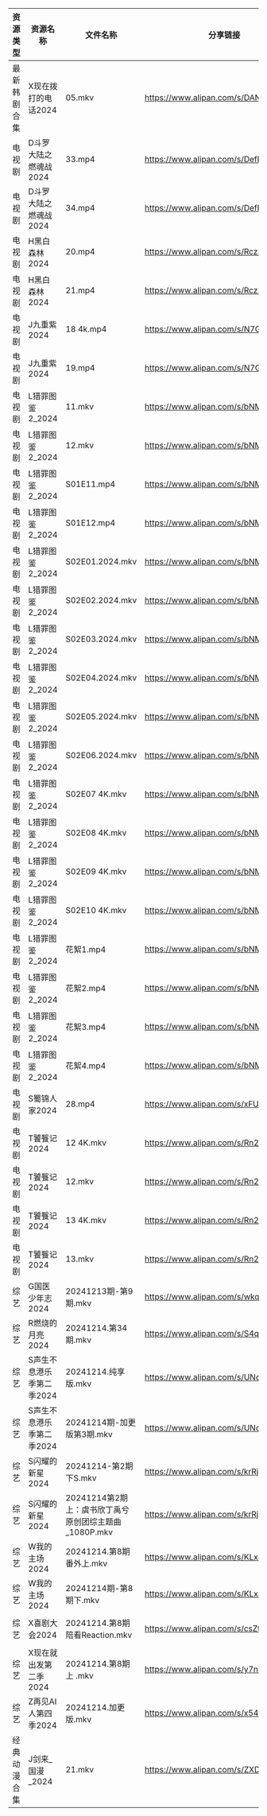| 资源类型   | 资源名称            | 文件名称                                 | 分享链接                                 | 更新时间                |
| ------ | --------------- | ------------------------------------ | ------------------------------------ | ------------------- |
| 最新韩剧合集 | X现在拨打的电话2024    | 05.mkv                               | https://www.alipan.com/s/DANVjzWMEL4 | 2024-12-14 00:06:24 |
| 电视剧    | D斗罗大陆之燃魂战2024   | 33.mp4                               | https://www.alipan.com/s/DefFJC87mhM | 2024-12-14 12:05:18 |
| 电视剧    | D斗罗大陆之燃魂战2024   | 34.mp4                               | https://www.alipan.com/s/DefFJC87mhM | 2024-12-14 20:05:17 |
| 电视剧    | H黑白森林2024       | 20.mp4                               | https://www.alipan.com/s/Rcz2VKFoEbH | 2024-12-14 12:05:34 |
| 电视剧    | H黑白森林2024       | 21.mp4                               | https://www.alipan.com/s/Rcz2VKFoEbH | 2024-12-14 20:05:39 |
| 电视剧    | J九重紫2024        | 18 4k.mp4                            | https://www.alipan.com/s/N7GQMbY99Gt | 2024-12-14 20:05:41 |
| 电视剧    | J九重紫2024        | 19.mp4                               | https://www.alipan.com/s/N7GQMbY99Gt | 2024-12-14 20:05:41 |
| 电视剧    | L猎罪图鉴2_2024     | 11.mkv                               | https://www.alipan.com/s/bNMhxEhjweg | 2024-12-14 19:36:05 |
| 电视剧    | L猎罪图鉴2_2024     | 12.mkv                               | https://www.alipan.com/s/bNMhxEhjweg | 2024-12-14 19:36:04 |
| 电视剧    | L猎罪图鉴2_2024     | S01E11.mp4                           | https://www.alipan.com/s/bNMhxEhjweg | 2024-12-14 20:06:01 |
| 电视剧    | L猎罪图鉴2_2024     | S01E12.mp4                           | https://www.alipan.com/s/bNMhxEhjweg | 2024-12-14 20:06:01 |
| 电视剧    | L猎罪图鉴2_2024     | S02E01.2024.mkv                      | https://www.alipan.com/s/bNMhxEhjweg | 2024-12-14 20:06:01 |
| 电视剧    | L猎罪图鉴2_2024     | S02E02.2024.mkv                      | https://www.alipan.com/s/bNMhxEhjweg | 2024-12-14 20:06:00 |
| 电视剧    | L猎罪图鉴2_2024     | S02E03.2024.mkv                      | https://www.alipan.com/s/bNMhxEhjweg | 2024-12-14 20:06:00 |
| 电视剧    | L猎罪图鉴2_2024     | S02E04.2024.mkv                      | https://www.alipan.com/s/bNMhxEhjweg | 2024-12-14 20:06:00 |
| 电视剧    | L猎罪图鉴2_2024     | S02E05.2024.mkv                      | https://www.alipan.com/s/bNMhxEhjweg | 2024-12-14 20:06:00 |
| 电视剧    | L猎罪图鉴2_2024     | S02E06.2024.mkv                      | https://www.alipan.com/s/bNMhxEhjweg | 2024-12-14 20:05:59 |
| 电视剧    | L猎罪图鉴2_2024     | S02E07 4K.mkv                        | https://www.alipan.com/s/bNMhxEhjweg | 2024-12-14 20:05:59 |
| 电视剧    | L猎罪图鉴2_2024     | S02E08 4K.mkv                        | https://www.alipan.com/s/bNMhxEhjweg | 2024-12-14 20:05:59 |
| 电视剧    | L猎罪图鉴2_2024     | S02E09 4K.mkv                        | https://www.alipan.com/s/bNMhxEhjweg | 2024-12-14 20:05:59 |
| 电视剧    | L猎罪图鉴2_2024     | S02E10 4K.mkv                        | https://www.alipan.com/s/bNMhxEhjweg | 2024-12-14 20:05:58 |
| 电视剧    | L猎罪图鉴2_2024     | 花絮1.mp4                              | https://www.alipan.com/s/bNMhxEhjweg | 2024-12-14 20:05:58 |
| 电视剧    | L猎罪图鉴2_2024     | 花絮2.mp4                              | https://www.alipan.com/s/bNMhxEhjweg | 2024-12-14 20:05:58 |
| 电视剧    | L猎罪图鉴2_2024     | 花絮3.mp4                              | https://www.alipan.com/s/bNMhxEhjweg | 2024-12-14 20:05:57 |
| 电视剧    | L猎罪图鉴2_2024     | 花絮4.mp4                              | https://www.alipan.com/s/bNMhxEhjweg | 2024-12-14 20:05:57 |
| 电视剧    | S蜀锦人家2024       | 28.mp4                               | https://www.alipan.com/s/xFUXpEcroYn | 2024-12-14 18:06:12 |
| 电视剧    | T饕餮记2024        | 12 4K.mkv                            | https://www.alipan.com/s/Rn244KUMhV7 | 2024-12-14 14:06:30 |
| 电视剧    | T饕餮记2024        | 12.mkv                               | https://www.alipan.com/s/Rn244KUMhV7 | 2024-12-14 14:06:30 |
| 电视剧    | T饕餮记2024        | 13 4K.mkv                            | https://www.alipan.com/s/Rn244KUMhV7 | 2024-12-14 14:06:30 |
| 电视剧    | T饕餮记2024        | 13.mkv                               | https://www.alipan.com/s/Rn244KUMhV7 | 2024-12-14 14:06:29 |
| 综艺     | G国医少年志2024      | 20241213期-第9期.mkv                    | https://www.alipan.com/s/wkqS6TFhLw8 | 2024-12-14 18:06:47 |
| 综艺     | R燃烧的月亮2024      | 20241214.第34期.mkv                    | https://www.alipan.com/s/S4qcpFUguQa | 2024-12-14 14:07:50 |
| 综艺     | S声生不息港乐季第二季2024 | 20241214.纯享版.mkv                     | https://www.alipan.com/s/UNcuH6NR3w3 | 2024-12-14 14:07:55 |
| 综艺     | S声生不息港乐季第二季2024 | 20241214期-加更版第3期.mkv                 | https://www.alipan.com/s/UNcuH6NR3w3 | 2024-12-14 14:07:55 |
| 综艺     | S闪耀的新星2024      | 20241214-第2期下S.mkv                   | https://www.alipan.com/s/krRjJZzx4kD | 2024-12-14 14:08:03 |
| 综艺     | S闪耀的新星2024      | 20241214第2期上：虞书欣丁禹兮原创团综主题曲_1080P.mkv | https://www.alipan.com/s/krRjJZzx4kD | 2024-12-14 14:08:03 |
| 综艺     | W我的主场2024       | 20241214.第8期番外上.mkv                  | https://www.alipan.com/s/KLxaNppeykr | 2024-12-14 14:08:21 |
| 综艺     | W我的主场2024       | 20241214期-第8期下.mkv                   | https://www.alipan.com/s/KLxaNppeykr | 2024-12-14 14:08:21 |
| 综艺     | X喜剧大会2024       | 20241214.第8期陪看Reaction.mkv           | https://www.alipan.com/s/csZtJtZJbGQ | 2024-12-14 14:08:27 |
| 综艺     | X现在就出发第二季2024   | 20241214.第8期上 .mkv                   | https://www.alipan.com/s/y7nEptKoEYs | 2024-12-14 16:08:29 |
| 综艺     | Z再见AI人第四季2024   | 20241214.加更版.mkv                     | https://www.alipan.com/s/x547zMqipVp | 2024-12-14 14:08:35 |
| 经典动漫合集 | J剑来_国漫_2024     | 21.mkv                               | https://www.alipan.com/s/ZXDbEYyKrjr | 2024-12-14 20:05:46 |
